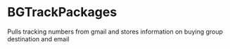 # BGTrackPackages
Pulls tracking numbers from gmail and stores information on buying group destination and email
